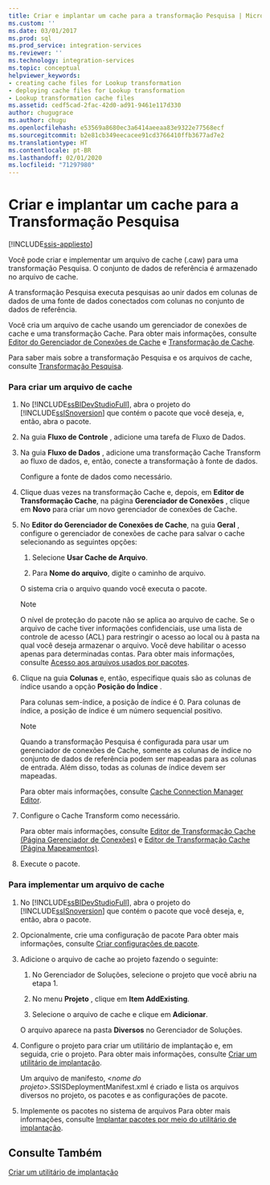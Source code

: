 ```yaml
---
title: Criar e implantar um cache para a transformação Pesquisa | Microsoft Docs
ms.custom: ''
ms.date: 03/01/2017
ms.prod: sql
ms.prod_service: integration-services
ms.reviewer: ''
ms.technology: integration-services
ms.topic: conceptual
helpviewer_keywords:
- creating cache files for Lookup transformation
- deploying cache files for Lookup transformation
- Lookup transformation cache files
ms.assetid: cedf5cad-2fac-42d0-ad91-9461e117d330
author: chugugrace
ms.author: chugu
ms.openlocfilehash: e53569a8680ec3a6414aeeaa83e9322e77568ecf
ms.sourcegitcommit: b2e81cb349eecacee91cd3766410ffb3677ad7e2
ms.translationtype: HT
ms.contentlocale: pt-BR
ms.lasthandoff: 02/01/2020
ms.locfileid: "71297980"
---
```

# <a name="create-and-deploy-a-cache-for-the-lookup-transformation"></a>Criar e implantar um cache para a Transformação Pesquisa

[!INCLUDE[ssis-appliesto](../../../includes/ssis-appliesto-ssvrpluslinux-asdb-asdw-xxx.md)]


  Você pode criar e implementar um arquivo de cache (.caw) para uma transformação Pesquisa. O conjunto de dados de referência é armazenado no arquivo de cache.  
  
 A transformação Pesquisa executa pesquisas ao unir dados em colunas de dados de uma fonte de dados conectados com colunas no conjunto de dados de referência.  
  
 Você cria um arquivo de cache usando um gerenciador de conexões de cache e uma transformação Cache. Para obter mais informações, consulte [Editor do Gerenciador de Conexões de Cache](../../../integration-services/data-flow/transformations/cache-connection-manager.md) e [Transformação de Cache](../../../integration-services/data-flow/transformations/cache-transform.md).  
  
 Para saber mais sobre a transformação Pesquisa e os arquivos de cache, consulte [Transformação Pesquisa](../../../integration-services/data-flow/transformations/lookup-transformation.md).  
  
### <a name="to-create-a-cache-file"></a>Para criar um arquivo de cache  
  
1.  No [!INCLUDE[ssBIDevStudioFull](../../../includes/ssbidevstudiofull-md.md)], abra o projeto do [!INCLUDE[ssISnoversion](../../../includes/ssisnoversion-md.md)] que contém o pacote que você deseja, e, então, abra o pacote.  
  
2.  Na guia **Fluxo de Controle** , adicione uma tarefa de Fluxo de Dados.  
  
3.  Na guia **Fluxo de Dados** , adicione uma transformação Cache Transform ao fluxo de dados, e, então, conecte a transformação à fonte de dados.  
  
     Configure a fonte de dados como necessário.  
  
4.  Clique duas vezes na transformação Cache e, depois, em **Editor de Transformação Cache**, na página **Gerenciador de Conexões** , clique em **Novo** para criar um novo gerenciador de conexões de Cache.  
  
5.  No **Editor do Gerenciador de Conexões de Cache**, na guia **Geral** , configure o gerenciador de conexões de cache para salvar o cache selecionando as seguintes opções:  
  
    1.  Selecione **Usar Cache de Arquivo**.  
  
    2.  Para **Nome do arquivo**, digite o caminho de arquivo.  
  
     O sistema cria o arquivo quando você executa o pacote.  
  
    > [!NOTE]  
    >  O nível de proteção do pacote não se aplica ao arquivo de cache. Se o arquivo de cache tiver informações confidenciais, use uma lista de controle de acesso (ACL) para restringir o acesso ao local ou à pasta na qual você deseja armazenar o arquivo. Você deve habilitar o acesso apenas para determinadas contas. Para obter mais informações, consulte [Acesso aos arquivos usados por pacotes](../../../integration-services/security/security-overview-integration-services.md#files).  
  
6.  Clique na guia **Colunas** e, então, especifique quais são as colunas de índice usando a opção **Posição do Índice** .  
  
     Para colunas sem-índice, a posição de índice é 0. Para colunas de índice, a posição de índice é um número sequencial positivo.  
  
    > [!NOTE]  
    >  Quando a transformação Pesquisa é configurada para usar um gerenciador de conexões de Cache, somente as colunas de índice no conjunto de dados de referência podem ser mapeadas para as colunas de entrada. Além disso, todas as colunas de índice devem ser mapeadas.  
  
     Para obter mais informações, consulte [Cache Connection Manager Editor](../../../integration-services/data-flow/transformations/cache-connection-manager-editor.md).  
  
7.  Configure o Cache Transform como necessário.  
  
     Para obter mais informações, consulte [Editor de Transformação Cache &#40;Página Gerenciador de Conexões&#41;](../../../integration-services/data-flow/transformations/cache-transformation-editor-connection-manager-page.md) e [Editor de Transformação Cache &#40;Página Mapeamentos&#41;](../../../integration-services/data-flow/transformations/cache-transformation-editor-mappings-page.md).  
  
8.  Execute o pacote.  
  
### <a name="to-deploy-a-cache-file"></a>Para implementar um arquivo de cache  
  
1.  No [!INCLUDE[ssBIDevStudioFull](../../../includes/ssbidevstudiofull-md.md)], abra o projeto do [!INCLUDE[ssISnoversion](../../../includes/ssisnoversion-md.md)] que contém o pacote que você deseja, e, então, abra o pacote.  
  
2.  Opcionalmente, crie uma configuração de pacote Para obter mais informações, consulte [Criar configurações de pacote](../../../integration-services/packages/create-package-configurations.md).  
  
3.  Adicione o arquivo de cache ao projeto fazendo o seguinte:  
  
    1.  No Gerenciador de Soluções, selecione o projeto que você abriu na etapa 1.  
  
    2.  No menu **Projeto** , clique em **Item AddExisting**.  
  
    3.  Selecione o arquivo de cache e clique em **Adicionar**.  
  
     O arquivo aparece na pasta **Diversos** no Gerenciador de Soluções.  
  
4.  Configure o projeto para criar um utilitário de implantação e, em seguida, crie o projeto. Para obter mais informações, consulte [Criar um utilitário de implantação](../../../integration-services/packages/create-a-deployment-utility.md).  
  
     Um arquivo de manifesto, \<*nome do projeto*>.SSISDeploymentManifest.xml é criado e lista os arquivos diversos no projeto, os pacotes e as configurações de pacote.  
  
5.  Implemente os pacotes no sistema de arquivos Para obter mais informações, consulte [Implantar pacotes por meio do utilitário de implantação](../../../integration-services/packages/deploy-packages-by-using-the-deployment-utility.md).  
  
## <a name="see-also"></a>Consulte Também  
 [Criar um utilitário de implantação](../../../integration-services/packages/create-a-deployment-utility.md)  
  
  
